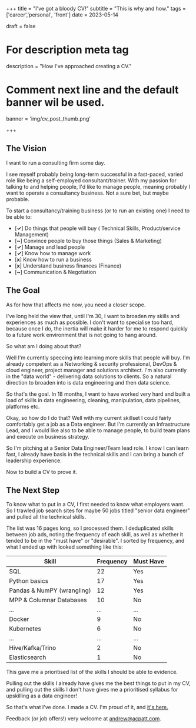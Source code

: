 +++
title = "I've got a bloody CV!"
subtitle = "This is why and how."
tags = ['career','personal', 'front']
date = 2023-05-14

draft = false

# For description meta tag
description = "How I've approached creating a CV."

# Comment next line and the default banner wil be used.
banner = 'img/cv_post_thumb.png'



+++

## The Vision

I want to run a consulting firm some day.

I see myself probably being long-term successful in a fast-paced, varied role like being a self-employed consultant/trainer. With my passion for talking to and helping people, I'd like to manage people, meaning probably I want to operate a consultancy business. Not a sure bet, but maybe probable. 

To start a consultancy/training business (or to run an existing one) I need to be able to: 

- [**✓**] Do things that people will buy ( Technical Skills, Product/service Management)  
- [**~**] Convince people to buy those things (Sales & Marketing)  
- [**✓**] Manage and lead people
- [**✓**] Know how to manage work
- [**x**] Know how to run a business 
- [**x**] Understand business finances (Finance)  
- [**~**] Communication & Negotiation


## The Goal

As for how that affects me now, you need a closer scope. 

I've long held the view that, until I'm 30, I want to broaden my skills and experiences as much as possible. I don't want to specialise too hard, because once I do, the inertia will make it harder for me to respond quickly to a future work environment that is not going to hang around. 

So what am I doing about that? 

Well I'm currently speccing into learning more skills that people will buy. I'm already competent as a Networking & security professional, DevOps & cloud engineer, project manager and solutions architect. I'm also currently in the "data world" - delivering data solutions to clients. So a natural direction to broaden into is data engineering and then data science. 

So that's the goal. In 18 months, I want to have worked very hard and built a load of skills in data engineering, cleaning, manipulation, data pipelines, platforms etc. 

Okay, so how do I do that? Well with my current skillset I could fairly comfortably get a job as a Data engineer. But I'm currently an Infrastructure Lead, and I would like also to be able to manage people, to build team plans and execute on business strategy. 

So I'm pitching at a Senior Data Engineer/Team lead role. I know I can learn fast, I already have basis in the technical skills and I can bring a bunch of leadership experience. 

Now to build a CV to prove it.

## The Next Step

To know what to put in a CV, I first needed to know what employers want. So I trawled job search sites for maybe 50 jobs titled "senior data engineer" and pulled all the technical skills.

The list was 16 pages long, so I processed them. I deduplicated skills between job ads, noting the frequency of each skill, as well as whether it tended to be in the "must have" or "desirable". I sorted by frequency, and what I ended up with looked something like this:


| Skill | Frequency | Must Have |
|----------|--------------------|-----|
|  SQL  | 22 | Yes |
| Python basics | 17 | Yes |
| Pandas & NumPY (wrangling) | 12 | Yes |
| MPP & Columnar Databases | 10 | No |
| ... | ... | ... |
| Docker  | 9 | No |
| Kubernetes | 6 | No |
| ... | ... | ... |
| Hive/Kafka/Trino | 2 | No |
| Elasticsearch | 1 | No |


This gave me a prioritised list of the skills I should be able to evidence.

Pulling out the skills I already have gives me the best things to put in my CV, and pulling out the skills I don't have gives me a prioritised syllabus for upskilling as a data engineer!

So that's what I've done. I made a CV. I'm proud of it, and [it's here.](https://docs.google.com/document/d/1k-cRV6AqpDD63euOaUNyH1mC_KxUdwvQrjBJwecAzhM/preview) 

Feedback (or job offers!) very welcome at [andrew@acpatt.com](mailto:andrew@acpatt.com).
